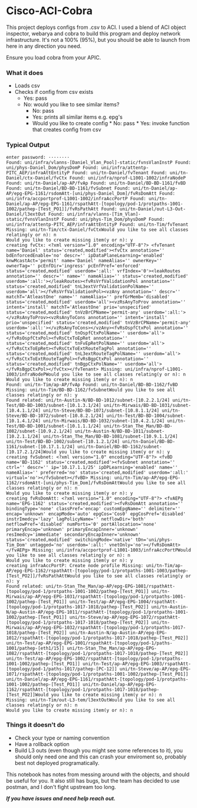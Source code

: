 # Cisco-ACI-Cobra

This project deploys configs from .csv to ACI. I used a blend of ACI object inspector, webarya and cobra to build this program and deploy network infrastructure. It's not a 100% (95%), but you should be able to launch from here in any direction you need. 

Ensure you load cobra from your APIC.

### What it does
* Loads csv
* Checks if config from csv exists
    * Yes: pass
    * No: would you like to see similar items?
        * No: pass
        * Yes: prints all similar items e.g. epg's
        * Would you like to create config
                * No: pass
                * Yes: invoke function that creates config from csv

### Typical Output 
```
enter password: ········
Found: uni/infra/vlanns-[Daniel_Vlan_Pool]-static/fvnsVlanInstP Found: uni/phys-Daniel_Dom/physDomP Found: uni/infra/attentp-PITC_AEP/infraAttEntityP Found: uni/tn-Daniel/fvTenant Found: uni/tn-Daniel/ctx-Daniel/fvCtx Found: uni/infra/nprof-L1001-1002/infraNodeP Found: uni/tn-Daniel/ap-AP/fvAp Found: uni/tn-Daniel/BD-BD-1161/fvBD Found: uni/tn-Daniel/BD-BD-1161/fvSubnet Found: uni/tn-Daniel/ap-AP/epg-EPG-1161/rsdomAtt-[uni/phys-Daniel_Dom]/fvRsDomAtt Found: uni/infra/accportprof-L1001-1002/infraAccPortP Found: uni/tn-Daniel/ap-AP/epg-EPG-1161/rspathAtt-[topology/pod-1/protpaths-1001-1002/pathep-[Test_PO1]]/fvRsPathAtt Found: uni/tn-Daniel/out-L3-Out-Daniel/l3extOut Found: uni/infra/vlanns-[Tim_Vlan]-static/fvnsVlanInstP Found: uni/phys-Tim_Dom/physDomP Found: uni/infra/attentp-PITC_AEP/infraAttEntityP Found: uni/tn-Tim/fvTenant Missing: uni/tn-Tim/ctx-Daniel/fvCtxWould you like to see all classes relating(y or n): n
Would you like to create missing item(y or n): y
creating fvCtx: <?xml version="1.0" encoding="UTF-8"?> <fvTenant name='Daniel' status='created,modified'><fvCtx annotation='' bdEnforcedEnable='no' descr='' ipDataPlaneLearning='enabled' knwMcastAct='permit' name='Daniel' nameAlias='' ownerKey='' ownerTag='' pcEnfDir='ingress' pcEnfPref='enforced' status='created,modified' userdom=':all:' vrfIndex='0'><leakRoutes annotation='' descr='' name='' nameAlias='' status='created,modified' userdom=':all:'></leakRoutes><fvRsVrfValidationPol annotation='' status='created,modified' tnL3extVrfValidationPolName='' userdom='all'></fvRsVrfValidationPol><vzAny annotation='' descr='' matchT='AtleastOne' name='' nameAlias='' prefGrMemb='disabled' status='created,modified' userdom='all'><vzRsAnyToProv annotation='' intent='install' matchT='AtleastOne' prio='unspecified' status='created,modified' tnVzBrCPName='permit-any' userdom=':all:'></vzRsAnyToProv><vzRsAnyToCons annotation='' intent='install' prio='unspecified' status='created,modified' tnVzBrCPName='permit-any' userdom=':all:'></vzRsAnyToCons></vzAny><fvRsOspfCtxPol annotation='' status='created,modified' tnOspfCtxPolName='' userdom='all'></fvRsOspfCtxPol><fvRsCtxToEpRet annotation='' status='created,modified' tnFvEpRetPolName='' userdom='all'></fvRsCtxToEpRet><fvRsCtxToExtRouteTagPol annotation='' status='created,modified' tnL3extRouteTagPolName='' userdom='all'></fvRsCtxToExtRouteTagPol><fvRsBgpCtxPol annotation='' status='created,modified' tnBgpCtxPolName='' userdom='all'></fvRsBgpCtxPol></fvCtx></fvTenant> Missing: uni/infra/nprof-L1001-1003/infraNodePWould you like to see all classes relating(y or n): n
Would you like to create missing item(y or n): n
Found: uni/tn-Tim/ap-AP/fvAp Found: uni/tn-Daniel/BD-BD-1162/fvBD Missing: uni/tn-Tim/BD-BD-1162/fvSubnetWould you like to see all classes relating(y or n): y
Found related: uni/tn-Austin-N/BD-BD-1012/subnet-[10.2.2.1/24] uni/tn-Test/BD-BD-1003/subnet-[10.1.3.1/24] uni/tn-Mirwais/BD-BD-1031/subnet-[10.4.1.1/24] uni/tn-Steve/BD-BD-1071/subnet-[10.8.1.1/24] uni/tn-Steve/BD-BD-1072/subnet-[10.8.2.1/24] uni/tn-Test/BD-BD-1004/subnet-[10.1.4.1/24] uni/tn-Mirwais/BD-BD-1032/subnet-[10.4.2.1/24] uni/tn-Test/BD-BD-1001/subnet-[10.1.1.1/24] uni/tn-Stan_The_Man/BD-BD-1082/subnet-[10.9.2.1/24] uni/tn-Austin-N/BD-BD-1011/subnet-[10.2.1.1/24] uni/tn-Stan_The_Man/BD-BD-1081/subnet-[10.9.1.1/24] uni/tn-Test/BD-BD-1002/subnet-[10.1.2.1/24] uni/tn-Daniel/BD-BD-1161/subnet-[10.17.1.1/24] uni/tn-Daniel/BD-BD-1162/subnet-[10.17.2.1/24]Would you like to create missing item(y or n): y
creating fvSubnet: <?xml version="1.0" encoding="UTF-8"?> <fvBD name='BD-1162' status='created,modified'><fvSubnet annotation='' ctrl='' descr='' ip='10.17.1.1/25' ipDPLearning='enabled' name='' nameAlias='' preferred='no' status='created,modified' userdom=':all:' virtual='no'></fvSubnet></fvBD> Missing: uni/tn-Tim/ap-AP/epg-EPG-1162/rsdomAtt-[uni/phys-Tim_Dom]/fvRsDomAttWould you like to see all classes relating(y or n): n
Would you like to create missing item(y or n): y
creating fvRsDomAtt: <?xml version="1.0" encoding="UTF-8"?> <fvAEPg name='EPG-1162' status='created,modified'><fvRsDomAtt annotation='' bindingType='none' classPref='encap' customEpgName='' delimiter='' encap='unknown' encapMode='auto' epgCos='Cos0' epgCosPref='disabled' instrImedcy='lazy' lagPolicyName='' netflowDir='both' netflowPref='disabled' numPorts='0' portAllocation='none' primaryEncap='unknown' primaryEncapInner='unknown' resImedcy='immediate' secondaryEncapInner='unknown' status='created,modified' switchingMode='native' tDn='uni/phys-Tim_Dom' untagged='no' userdom=':all:' vnetOnly='no'></fvRsDomAtt></fvAEPg> Missing: uni/infra/accportprof-L1001-1003/infraAccPortPWould you like to see all classes relating(y or n): n
Would you like to create missing item(y or n): y
creating infraAccPortP: Create node profile Missing: uni/tn-Tim/ap-AP/epg-EPG-1162/rspathAtt-[topology/pod-1/protpaths-1001-1003/pathep-[Test_PO2]]/fvRsPathAttWould you like to see all classes relating(y or n): y
Found related: uni/tn-Stan_The_Man/ap-AP/epg-EPG-1081/rspathAtt-[topology/pod-1/protpaths-1001-1002/pathep-[Test_PO1]] uni/tn-Mirwais/ap-AP/epg-EPG-1031/rspathAtt-[topology/pod-1/protpaths-1001-1002/pathep-[Test_PO1]] uni/tn-Test/ap-AP/epg-EPG-1004/rspathAtt-[topology/pod-1/protpaths-1017-1018/pathep-[Test_PO2]] uni/tn-Austin-N/ap-Austin-AP/epg-EPG-1011/rspathAtt-[topology/pod-1/protpaths-1001-1002/pathep-[Test_PO1]] uni/tn-Steve/ap-AP/epg-EPG-1072/rspathAtt-[topology/pod-1/protpaths-1017-1018/pathep-[Test_PO2]] uni/tn-Mirwais/ap-AP/epg-EPG-1032/rspathAtt-[topology/pod-1/protpaths-1017-1018/pathep-[Test_PO2]] uni/tn-Austin-N/ap-Austin-AP/epg-EPG-1012/rspathAtt-[topology/pod-1/protpaths-1017-1018/pathep-[Test_PO2]] uni/tn-Test/ap-AP/epg-EPG-1001/rspathAtt-[topology/pod-1/paths-1001/pathep-[eth1/15]] uni/tn-Stan_The_Man/ap-AP/epg-EPG-1082/rspathAtt-[topology/pod-1/protpaths-1017-1018/pathep-[Test_PO2]] uni/tn-Test/ap-AP/epg-EPG-1002/rspathAtt-[topology/pod-1/protpaths-1001-1002/pathep-[Test_PO1]] uni/tn-Test/ap-AP/epg-EPG-1003/rspathAtt-[topology/pod-1/paths-1017/pathep-[PC-12]] uni/tn-Steve/ap-AP/epg-EPG-1071/rspathAtt-[topology/pod-1/protpaths-1001-1002/pathep-[Test_PO1]] uni/tn-Daniel/ap-AP/epg-EPG-1161/rspathAtt-[topology/pod-1/protpaths-1001-1002/pathep-[Test_PO1]] uni/tn-Daniel/ap-AP/epg-EPG-1162/rspathAtt-[topology/pod-1/protpaths-1017-1018/pathep-[Test_PO2]]Would you like to create missing item(y or n): n
Missing: uni/tn-Tim/out-L3-tem/l3extOutWould you like to see all classes relating(y or n): n
Would you like to create missing item(y or n): n
```
### Things it doesn't do
* Check your type or naming convention
* Have a rollback option
* Build L3 outs (even though you might see some references to it), you should only need one and this can crash your enviroment so, probably best not deployed programatically.
 
This notebook has notes from messing around with the objects, and should be useful for you. It also still has bugs, but the team has decided to use postman, and I don't fight upstream too long.

***If you have issues and need help reach out.***
